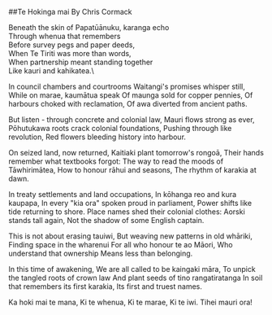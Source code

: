 ##Te Hokinga mai
By Chris Cormack 

Beneath the skin of Papatūānuku, karanga echo\
Through whenua that remembers\
Before survey pegs and paper deeds,\
When Te Tiriti was more than words,\
When partnership meant standing together\
Like kauri and kahikatea.\

In council chambers and courtrooms
Waitangi's promises whisper still,
While on marae, kaumātua speak
Of maunga sold for copper pennies,
Of harbours choked with reclamation,
Of awa diverted from ancient paths.

But listen - through concrete and colonial law,
Mauri flows strong as ever,
Pōhutukawa roots crack colonial foundations,
Pushing through like revolution,
Red flowers bleeding history into harbour.

On seized land, now returned,
Kaitiaki plant tomorrow's rongoā,
Their hands remember what textbooks forgot:
The way to read the moods of Tāwhirimātea,
How to honour rāhui and seasons,
The rhythm of karakia at dawn.

In treaty settlements and land occupations,
In kōhanga reo and kura kaupapa,
In every "kia ora" spoken proud in parliament,
Power shifts like tide returning to shore.
Place names shed their colonial clothes:
Aorski stands tall again,
Not the shadow of some English captain.

This is not about erasing tauiwi,
But weaving new patterns in old whāriki,
Finding space in the wharenui
For all who honour te ao Māori,
Who understand that ownership
Means less than belonging.

In this time of awakening,
We are all called to be kaingaki māra,
To unpick the tangled roots of crown law
And plant seeds of tino rangatiratanga
In soil that remembers its first karakia,
Its first and truest names.

Ka hoki mai te mana,
Ki te whenua,
Ki te marae,
Ki te iwi.
Tihei mauri ora!